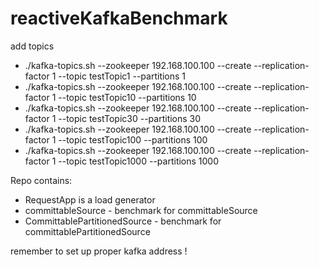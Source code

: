 # reactiveKafkaBenchmark

add topics
<ul>
<li>./kafka-topics.sh --zookeeper 192.168.100.100 --create --replication-factor 1 --topic testTopic1 --partitions 1</li>
<li>./kafka-topics.sh --zookeeper 192.168.100.100 --create --replication-factor 1 --topic testTopic10 --partitions 10</li>
<li>./kafka-topics.sh --zookeeper 192.168.100.100 --create --replication-factor 1 --topic testTopic30 --partitions 30</li>
<li>./kafka-topics.sh --zookeeper 192.168.100.100 --create --replication-factor 1 --topic testTopic100 --partitions 100</li>
<li>./kafka-topics.sh --zookeeper 192.168.100.100 --create --replication-factor 1 --topic testTopic1000 --partitions 1000</li>
</ul>

Repo contains:
<ul>
<li>RequestApp is a load generator</li>
<li>committableSource - benchmark for committableSource</li>
<li>CommittablePartitionedSource - benchmark for committablePartitionedSource</li>
</ul>

remember to set up proper kafka address !